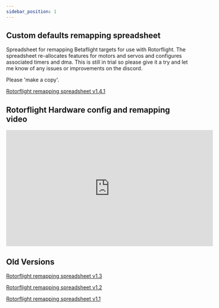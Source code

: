 ```yaml
---
sidebar_position: 1
---
```


## Custom defaults remapping spreadsheet
Spreadsheet for remapping Betaflight targets for use with Rotorflight. The spreadsheet re-allocates features for motors and servos and configures associated timers and dma. This is still in trial so please give it a try and let me know of any issues or improvements on the discord.

Please 'make a copy'. 

[Rotorflight remapping spreadsheet v1.4.1](https://docs.google.com/spreadsheets/d/1m-DhCcTTKnMhXicMjBQc5EqCSAowDk0TqXpZUyZq--A/edit?usp=drivesdk)


## Rotorflight Hardware config and remapping video
<iframe width="560" height="315" src="https://www.youtube.com/embed/TNAeDaAjzfQ" title="YouTube video player" frameborder="0" allow="accelerometer; autoplay; clipboard-write; encrypted-media; gyroscope; picture-in-picture; web-share" allowfullscreen></iframe>


## Old Versions

[Rotorflight remapping spreadsheet v1.3](https://docs.google.com/spreadsheets/d/1HzbASoWoV7RriroiCTFbnY3v021HHgxDm2WygzxCVd0/edit?usp=sharing)

[Rotorflight remapping spreadsheet v1.2](https://docs.google.com/spreadsheets/d/1sZSpKEMIQzEMfRpyB8nn1vDn9OlID3vhVT0QTgemIZE/edit?usp=sharing)

[Rotorflight remapping spreadsheet v1.1](https://docs.google.com/spreadsheets/d/1HP9OUTFpjAm42CDiJipmQrPrDtBpTfkJAM1BOtcuZyE/edit?usp=sharing)



